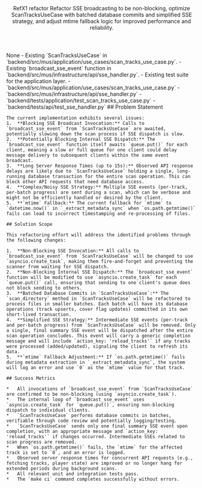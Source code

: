 <Climb>
  <header>
    <id>RefX1</id>
    <type>refactor</type>
    <description>Refactor SSE broadcasting to be non-blocking, optimize ScanTracksUseCase with batched database commits and simplified SSE strategy, and adjust mtime fallback logic for improved performance and reliability.</description>
  </header>
  <newDependencies>None</newDependencies>
  <prerequisitChanges>
    - Existing `ScanTracksUseCase` in `backend/src/mus/application/use_cases/scan_tracks_use_case.py`.
    - Existing `broadcast_sse_event` function in `backend/src/mus/infrastructure/api/sse_handler.py`.
    - Existing test suite for the application layer.
  </prerequisitChanges>
  <relevantFiles>
    - `backend/src/mus/application/use_cases/scan_tracks_use_case.py`
    - `backend/src/mus/infrastructure/api/sse_handler.py`
    - `backend/tests/application/test_scan_tracks_use_case.py`
    - `backend/tests/api/test_sse_handler.py`
  </relevantFiles>
  <everythingElse>
    ## Problem Statement

    The current implementation exhibits several issues:
    1.  **Blocking SSE Broadcast Invocation:** Calls to `broadcast_sse_event` from `ScanTracksUseCase` are awaited, potentially slowing down the scan process if SSE dispatch is slow.
    2.  **Potentially Blocking Internal SSE Dispatch:** The `broadcast_sse_event` function itself awaits `queue.put()` for each client, meaning a slow or full queue for one client could delay message delivery to subsequent clients within the same event broadcast.
    3.  **Long Server Response Times (up to 15s):** Observed API response delays are likely due to `ScanTracksUseCase` holding a single, long-running database transaction for the entire scan operation. This can block other API requests that need database access.
    4.  **Complex/Noisy SSE Strategy:** Multiple SSE events (per-track, per-batch progress) are sent during a scan, which can be verbose and might not be efficiently handled or desired by the client.
    5.  **`mtime` Fallback:** The current fallback for `mtime` to `datetime.now()` in `_extract_metadata_sync` when `os.path.getmtime()` fails can lead to incorrect timestamping and re-processing of files.

    ## Solution Scope

    This refactoring effort will address the identified problems through the following changes:

    1.  **Non-Blocking SSE Invocation:** All calls to `broadcast_sse_event` from `ScanTracksUseCase` will be changed to use `asyncio.create_task`, making them fire-and-forget and preventing the scanner from waiting for SSE dispatch.
    2.  **Non-Blocking Internal SSE Dispatch:** The `broadcast_sse_event` function will be modified to use `asyncio.create_task` for each `queue.put()` call, ensuring that sending to one client's queue does not block sending to others.
    3.  **Batched Database Commits in `ScanTracksUseCase`:** The `scan_directory` method in `ScanTracksUseCase` will be refactored to process files in smaller batches. Each batch will have its database operations (track upserts, cover flag updates) committed in its own short-lived transaction.
    4.  **Simplified SSE Strategy:** Intermediate SSE events (per-track and per-batch progress) from `ScanTracksUseCase` will be removed. Only a single, final summary SSE event will be dispatched after the entire scan operation concludes. This event will carry a generic completion message and will include `action_key: 'reload_tracks'` if any tracks were processed (added/updated), signaling the client to refresh its data.
    5.  **`mtime` Fallback Adjustment:** If `os.path.getmtime()` fails during metadata extraction in `_extract_metadata_sync`, the system will log an error and use `0` as the `mtime` value for that track.

    ## Success Metrics

    *   All invocations of `broadcast_sse_event` from `ScanTracksUseCase` are confirmed to be non-blocking (using `asyncio.create_task`).
    *   The internal loop of `broadcast_sse_event` uses `asyncio.create_task` for `queue.put()`, ensuring non-blocking dispatch to individual clients.
    *   `ScanTracksUseCase` performs database commits in batches, verifiable through code review and potentially logging/testing.
    *   `ScanTracksUseCase` sends only one final summary SSE event upon completion, with an appropriate message and `action_key: 'reload_tracks'` if changes occurred. Intermediate SSEs related to scan progress are removed.
    *   When `os.path.getmtime()` fails, the `mtime` for the affected track is set to `0`, and an error is logged.
    *   Observed server response times for concurrent API requests (e.g., fetching tracks, player state) are improved or no longer hang for extended periods during background scans.
    *   All relevant unit and integration tests pass.
    *   The `make ci` command completes successfully without errors.
  </everythingElse>
</Climb>